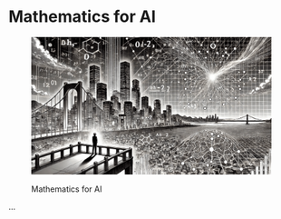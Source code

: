 # Mathematics for AI

<div align="left"><figure><img src="../../../.gitbook/assets/ai-mathematics-for-ai-min.png" alt="" width="563"><figcaption><p>Mathematics for AI</p></figcaption></figure></div>

...
